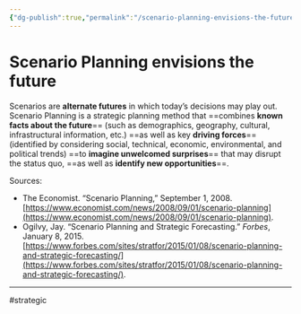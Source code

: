 ```yaml
---
{"dg-publish":true,"permalink":"/scenario-planning-envisions-the-future/"}
---
```



# Scenario Planning envisions the future

Scenarios are **alternate futures** in which today’s decisions may play out. Scenario Planning is a strategic planning method that ==combines **known facts about the future**== (such as demographics, geography, cultural, infrastructural information, etc.) ==as well as key **driving forces**== (identified by considering social, technical, economic, environmental, and political trends) ==to **imagine unwelcomed surprises**== that may disrupt the status quo, ==as well as **identify new opportunities**==.

Sources:
- The Economist. “Scenario Planning,” September 1, 2008. [https://www.economist.com/news/2008/09/01/scenario-planning](https://www.economist.com/news/2008/09/01/scenario-planning).
- Ogilvy, Jay. “Scenario Planning and Strategic Forecasting.” _Forbes_, January 8, 2015. [https://www.forbes.com/sites/stratfor/2015/01/08/scenario-planning-and-strategic-forecasting/](https://www.forbes.com/sites/stratfor/2015/01/08/scenario-planning-and-strategic-forecasting/).

---
#strategic 